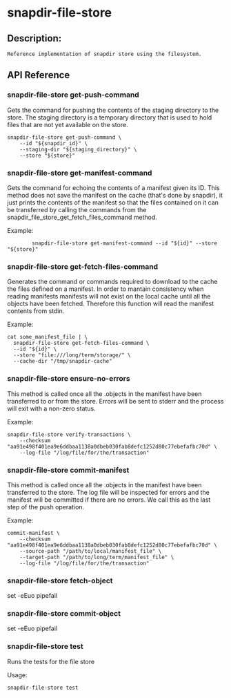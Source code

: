 # snapdir-file-store

## Description:

    Reference implementation of snapdir store using the filesystem.

## API Reference

### snapdir-file-store get-push-command

Gets the command for pushing the contents of the staging directory to the store.
The staging directory is a temporary directory that is used to hold
files that are not yet available on the store.


    snapdir-file-store get-push-command \
        --id "${snapdir_id}" \
        --staging-dir "${staging_directory}" \
        --store "${store}"

### snapdir-file-store get-manifest-command

Gets the command for echoing the contents of a manifest given its ID.
This method does not save the manifest on the cache (that's done by
snapdir), it just prints the contents of the manifest so that
the files contained on it can be transferred by calling the
commands from the snapdir_file_store_get_fetch_files_command method.

Example:

			snapdir-file-store get-manifest-command --id "${id}" --store "${store}"

### snapdir-file-store get-fetch-files-command

Generates the command or commands required to download
to the cache the files defined on a manifest.
In order to mantain consistency when reading manifests
manifests will not exist on the local cache until
all the objects have been fetched. Therefore this
function will read the manifest contents from stdin.

Example:

	cat some_manifest_file | \
      snapdir-file-store get-fetch-files-command \
      --id "${id}" \
      --store "file:///long/term/storage/" \
      --cache-dir "/tmp/snapdir-cache"

### snapdir-file-store ensure-no-errors

This method is called once all the .objects in the manifest have been
transferred to or from the store.
Errors will be sent to stderr and the process will exit with
a non-zero status.

Example:

    snapdir-file-store verify-transactions \
        --checksum "aa91e498f401ea9e6ddbaa1138a0dbeb030fab8defc1252d80c77ebefafbc70d" \
        --log-file "/log/file/for/the/transaction"

### snapdir-file-store commit-manifest

This method is called once all the .objects in the manifest have been
transferred to the store. The log file will be inspected for errors
and the manifest will be committed if there are no errors.
We call this as the last step of the push operation.

Example:

    commit-manifest \
        --checksum "aa91e498f401ea9e6ddbaa1138a0dbeb030fab8defc1252d80c77ebefafbc70d" \
        --source-path "/path/to/local/manifest_file" \
        --target-path "/path/to/long/term/manifest_file" \
        --log-file "/log/file/for/the/transaction"

### snapdir-file-store fetch-object

set -eEuo pipefail

### snapdir-file-store commit-object

set -eEuo pipefail

### snapdir-file-store test

Runs the tests for the file store

Usage:

    snapdir-file-store test

